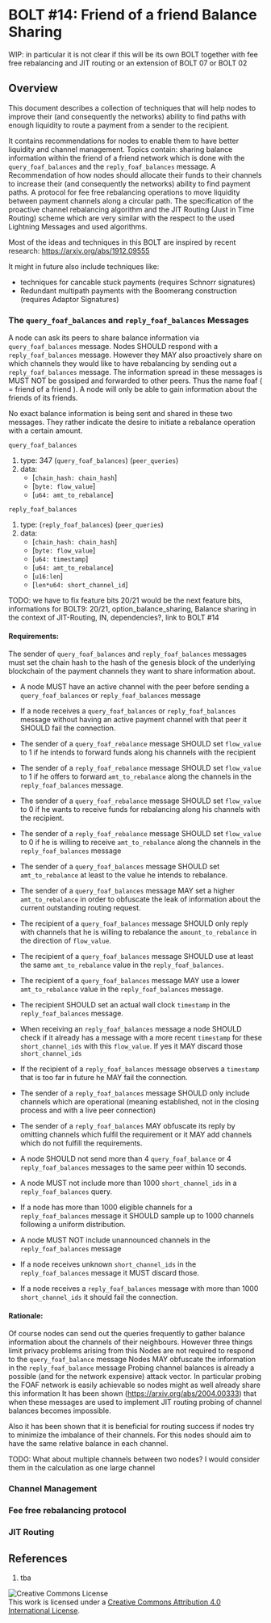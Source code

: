 # BOLT #14: Friend of a friend Balance Sharing

WIP: in particular it is not clear if this will be its own BOLT together with fee free rebalancing and JIT routing or an extension of BOLT 07 or BOLT 02

## Overview
This document describes a collection of techniques that will help nodes to improve their (and consequently the networks) ability to find paths with enough liquidity to route a payment from a sender to the recipient. 

It contains recommendations for nodes to enable them to have better liquidity and channel management. Topics contain: 
 sharing balance information within the friend of a friend network which is done with the `query_foaf_balances` and the `reply_foaf_balances` message. 
A Recommendation of how nodes should allocate their funds to their channels to increase their (and consequently the networks) ability to find payment paths.
A protocol for fee free rebalancing operations to move liquidity between payment channels along a circular path. 
The specification of the proactive channel rebalancing algorithm and the JIT Routing (Just in Time Routing) scheme which are very similar with the respect to the used Lightning Messages and used algorithms.

Most of the ideas and techniques in this BOLT are inspired by recent research: https://arxiv.org/abs/1912.09555 

It might in future also include techniques like:
* techniques for cancable stuck payments (requires Schnorr signatures)
* Redundant multipath payments with the Boomerang construction (requires Adaptor Signatures)

### The `query_foaf_balances` and `reply_foaf_balances` Messages

A node can ask its peers to share balance information via `query_foaf_balances` message. Nodes SHOULD respond with a `reply_foaf_balances` message. However they MAY also proactively share on which channels they would like to have rebalancing by sending out a `reply_foaf_balances` message.
The information spread in these messages is MUST NOT be gossiped and forwarded to other peers. Thus the name foaf ( = friend of a friend ). A node will only be able to gain information about the friends of its friends. 

No exact balance information is being sent and shared in these two messages. They rather indicate the desire to initiate a rebalance operation with a certain amount. 

`query_foaf_balances` 
1. type: 347  (`query_foaf_balances`) (`peer_queries`)
2. data:
    * [`chain_hash: chain_hash`]
    * [`byte: flow_value`] 
    * [`u64: amt_to_rebalance`]

`reply_foaf_balances` 
1. type:  (`reply_foaf_balances`) (`peer_queries`)
2. data:
    * [`chain_hash: chain_hash`]
    * [`byte: flow_value`] 
    * [`u64: timestamp`]
    * [`u64: amt_to_rebalance`]  
    * [`u16:len`]
    * [`len*u64: short_channel_id`] 

TODO: we have to fix feature bits 20/21 would be the next feature bits, informations for BOLT9: 20/21, option_balance_sharing, Balance sharing in the context of JIT-Routing, IN, dependencies?, link to BOLT #14

#### Requirements:
The sender of `query_foaf_balances` and `reply_foaf_balances` messages must set the chain hash to the hash of the genesis block of the underlying blockchain of the payment channels they want to share information about.

* A node MUST have an active channel with the peer before sending a `query_foaf_balances` or `reply_foaf_balances` message 
* If a node receives a `query_foaf_balances` or `reply_foaf_balances` message without having an active payment channel with that peer it SHOULD fail the connection. 

* The sender of a `query_foaf_rebalance` message SHOULD set `flow_value` to 1 if he intends to forward funds along his channels with the recipient
* The sender of a `reply_foaf_rebalance` message SHOULD set `flow_value` to 1 if he offers to forward `amt_to_rebalance` along the channels in the `reply_foaf_balances` message.
* The sender of a `query_foaf_rebalance` message  SHOULD set `flow_value` to 0 if he wants to receive funds for rebalancing along his channels with the recipient. 
* The sender  of a `reply_foaf_rebalance` message SHOULD set `flow_value` to 0 if he is willing to receive `amt_to_rebalance` along the channels in the `reply_foaf_balances` message

* The sender of a `query_foaf_balances` message SHOULD set `amt_to_rebalance` at least to the value he intends to rebalance. 
* The sender  of a `query_foaf_balances` message  MAY set a higher `amt_to_rebalance` in order to obfuscate the leak of information about the current outstanding routing request.
* The recipient  of a `query_foaf_balances` message  SHOULD only reply with channels that he is willing to rebalance the `amount_to_rebalance` in the direction of `flow_value`.
* The recipient  of a `query_foaf_balances` message  SHOULD use at least the same `amt_to_rebalance` value in the `reply_foaf_balances`. 
* The recipient  of a `query_foaf_balances` message MAY use a lower `amt_to_rebalance` value in the `reply_foaf_balances` message.

* The recipient SHOULD set an actual wall clock `timestamp` in the `reply_foaf_balances` message. 
* When receiving an `reply_foaf_balances` message a node SHOULD check if it already has a message with a more recent `timestamp` for these `short_channel_ids` with this `flow_value`. If yes it MAY discard those `short_channel_ids`
* If the recipient of a `reply_foaf_balances` message observes a `timestamp` that is too far in future he MAY fail the connection.

* The sender of a `reply_foaf_balances` message SHOULD only include channels which are operational (meaning established, not in the closing process and with a live peer connection)
* The sender of a `reply_foaf_balances` MAY obfuscate its reply by omitting channels which fulfil the requirement or it MAY add channels which do not fulfill the requirements. 

* A node SHOULD not send more than 4 `query_foaf_balance` or 4 `reply_foaf_balances` messages to the same peer within 10 seconds. 
* A node MUST not include more than 1000 `short_channel_ids` in a `reply_foaf_balances` query.
* If a node has more than 1000 eligible channels for a `reply_foaf_balances` message it SHOULD sample up to 1000 channels following a uniform distribution. 
* A node MUST NOT include unannounced channels in the `reply_foaf_balances` message
* If a node receives unknown `short_channel_ids` in the `reply_foaf_balances` message it MUST discard those. 
* If a node receives a `reply_foaf_balances` message with more than 1000 `short_channel_ids` it should fail the connection. 

#### Rationale: 

Of course nodes can send out the queries frequently to gather balance information about the channels of their neighbours. However three things limit privacy problems arising from this
Nodes are not required to respond to the `query_foaf_balance` message
Nodes MAY obfuscate the information in the `reply_foaf_balance` message
Probing channel balances is already a possible (and for the network expensive) attack vector. In particular probing the FOAF network is easily achievable so nodes might as well already share this information
It has been shown (https://arxiv.org/abs/2004.00333) that when these messages are used to implement JIT routing probing of channel balances becomes impossible. 

Also it has been shown that it is beneficial for routing success if nodes try to minimize the imbalance of their channels. For this nodes should aim to have the same relative balance in each channel. 

TODO: What about multiple channels between two nodes? I would consider them in the calculation as one large channel

### Channel Management

### Fee free rebalancing protocol

### JIT Routing


## References

1. tba

![Creative Commons License](https://i.creativecommons.org/l/by/4.0/88x31.png "License CC-BY")
<br>
This work is licensed under a [Creative Commons Attribution 4.0 International License](http://creativecommons.org/licenses/by/4.0/).
